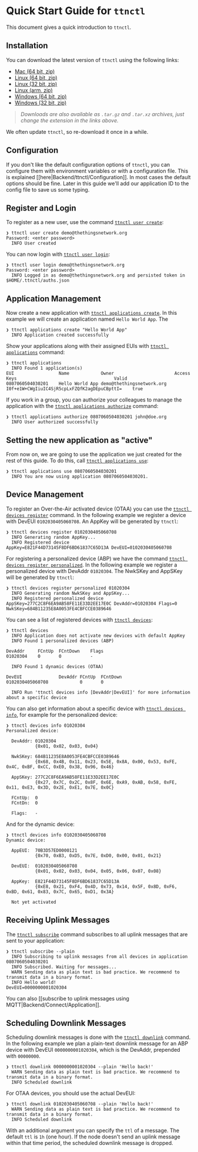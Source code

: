 # Quick Start Guide for `ttnctl`

This document gives a quick introduction to `ttnctl`.

## Installation

You can download the latest version of `ttnctl` using the following links:

* [Mac (64 bit, zip)](https://ttnreleases.blob.core.windows.net/release/src/github.com/TheThingsNetwork/ttn/release/branch/develop/ttnctl-darwin-amd64.zip)
* [Linux (64 bit, zip)](https://ttnreleases.blob.core.windows.net/release/src/github.com/TheThingsNetwork/ttn/release/branch/develop/ttnctl-linux-amd64.zip)
* [Linux (32 bit, zip)](https://ttnreleases.blob.core.windows.net/release/src/github.com/TheThingsNetwork/ttn/release/branch/develop/ttnctl-linux-386.zip)
* [Linux (arm, zip)](https://ttnreleases.blob.core.windows.net/release/src/github.com/TheThingsNetwork/ttn/release/branch/develop/ttnctl-linux-arm.zip)
* [Windows (64 bit, zip)](https://ttnreleases.blob.core.windows.net/release/src/github.com/TheThingsNetwork/ttn/release/branch/develop/ttnctl-windows-amd64.zip)
* [Windows (32 bit, zip)](https://ttnreleases.blob.core.windows.net/release/src/github.com/TheThingsNetwork/ttn/release/branch/develop/ttnctl-windows-386.zip)

> _Downloads are also available as `.tar.gz` and `.tar.xz` archives, just change the extension in the links above._

We often update `ttnctl`, so re-download it once in a while.

## Configuration

If you don't like the default configuration options of `ttnctl`, you can configure them with environment variables or with a configuration file. This is explained [[here|Backend/ttnctl/Configuration]]. In most cases the default options should be fine. Later in this guide we'll add our application ID to the config file to save us some typing.

## Register and Login

To register as a new user, use the command [`ttnctl user create`](ttnctl_user_create):

```
❯ ttnctl user create demo@thethingsnetwork.org
Password: <enter password>
  INFO User created
```

You can now login with [`ttnctl user login`](ttnctl_user_login):

```
❯ ttnctl user login demo@thethingsnetwork.org
Password: <enter password>
  INFO Logged in as demo@thethingsnetwork.org and persisted token in $HOME/.ttnctl/auths.json
```

## Application Management

Now create a new application with [`ttnctl applications create`](ttnctl_applications_create). In this example we will create an application named `Hello World App`. The

```
❯ ttnctl applications create "Hello World App"
  INFO Application created successfully
```

Show your applications along with their assigned EUIs with [`ttnctl applications`](ttnctl_applications) command:

```
❯ ttnctl applications
  INFO Found 1 application(s)
EUI             	Name           	Owner                    	Access Keys                                 	Valid
0807060504030201	Hello World App	demo@thethingsnetwork.org	I0f+e1W+CWgIiuIC4SjR5cpLxFZQfK2agDEpuCBpttI=	true
```

If you work in a group, you can authorize your colleagues to manage the application with the [`ttnctl applications authorize`](ttnctl_applications_authorize) command:

```
❯ ttnctl applications authorize 0807060504030201 john@doe.org
  INFO User authorized successfully
```

## Setting the new application as "active"

From now on, we are going to use the application we just created for the rest of this guide. To do this, call [`ttnctl applications use`](ttnctl_applications_use):

```
❯ ttnctl applications use 0807060504030201
  INFO You are now using application 0807060504030201.
```

## Device Management

To register an Over-the-Air activated device (OTAA) you can use the [`ttnctl devices register`](ttnctl_devices_register) command. In the following example we register a device with DevEUI `0102030405060708`. An AppKey will be generated by `ttnctl`:

```
❯ ttnctl devices register 0102030405060708
  INFO Generating random AppKey...
  INFO Registered device                        AppKey=E821F44D73145F8DF6BD61837C65D13A DevEUI=0102030405060708
```

For registering a personalized device (ABP) we have the command [`ttnctl devices register personalized`](ttnctl_devices_register_personalized). In the following example we register a personalized device with DevAddr `01020304`. The NwkSKey and AppSKey will be generated by `ttnctl`:

```
❯ ttnctl devices register personalized 01020304
  INFO Generating random NwkSKey and AppSKey...
  INFO Registered personalized device           AppSKey=277C2C8F6EA9AB58FE11E33D2EE17E0C DevAddr=01020304 Flags=0 NwkSKey=684B11235E8A0053FE4CBFCCE0389646
```

You can see a list of registered devices with [`ttnctl devices`](ttnctl_devices):

```
❯ ttnctl devices
  INFO Application does not activate new devices with default AppKey
  INFO Found 1 personalized devices (ABP)

DevAddr 	FCntUp	FCntDown	Flags
01020304	0     	0       	-

  INFO Found 1 dynamic devices (OTAA)

DevEUI          	DevAddr	FCntUp	FCntDown
0102030405060708	       	0     	0

  INFO Run 'ttnctl devices info [DevAddr|DevEUI]' for more information about a specific device
```

You can also get information about a specific device with [`ttnctl devices info`](ttnctl_devices_info), for example for the personalized device:

```
❯ ttnctl devices info 01020304
Personalized device:

  DevAddr: 01020304
           {0x01, 0x02, 0x03, 0x04}

  NwkSKey: 684B11235E8A0053FE4CBFCCE0389646
           {0x68, 0x4B, 0x11, 0x23, 0x5E, 0x8A, 0x00, 0x53, 0xFE, 0x4C, 0xBF, 0xCC, 0xE0, 0x38, 0x96, 0x46}

  AppSKey: 277C2C8F6EA9AB58FE11E33D2EE17E0C
           {0x27, 0x7C, 0x2C, 0x8F, 0x6E, 0xA9, 0xAB, 0x58, 0xFE, 0x11, 0xE3, 0x3D, 0x2E, 0xE1, 0x7E, 0x0C}

  FCntUp:  0
  FCntDn:  0

  Flags:   -
```

And for the dynamic device:

```
❯ ttnctl devices info 0102030405060708
Dynamic device:

  AppEUI:  70B3D57ED0000121
           {0x70, 0xB3, 0xD5, 0x7E, 0xD0, 0x00, 0x01, 0x21}

  DevEUI:  0102030405060708
           {0x01, 0x02, 0x03, 0x04, 0x05, 0x06, 0x07, 0x08}

  AppKey:  E821F44D73145F8DF6BD61837C65D13A
           {0xE8, 0x21, 0xF4, 0x4D, 0x73, 0x14, 0x5F, 0x8D, 0xF6, 0xBD, 0x61, 0x83, 0x7C, 0x65, 0xD1, 0x3A}

  Not yet activated
```

## Receiving Uplink Messages

The [`ttnctl subscribe`](ttnctl_subscribe) command subscribes to all uplink messages that are sent to your application:

```
❯ ttnctl subscribe --plain
  INFO Subscribing to uplink messages from all devices in application 0807060504030201
  INFO Subscribed. Waiting for messages...
  WARN Sending data as plain text is bad practice. We recommend to transmit data in a binary format.
  INFO Hello world!                             DevEUI=0000000001020304
```

You can also [[subscribe to uplink messages using MQTT|Backend/Connect/Application]].

## Scheduling Downlink Messages

Scheduling downlink messages is done with the [`ttnctl downlink`](ttnctl_downlink) command. In the following example we plan a plain-text downlink message for an ABP device with DevEUI `0000000001020304`, which is the DevAddr, prepended with `00000000`.

```
❯ ttnctl downlink 0000000001020304 --plain 'Hello back!'
  WARN Sending data as plain text is bad practice. We recommend to transmit data in a binary format.
  INFO Scheduled downlink
```

For OTAA devices, you should use the actual DevEUI:

```
❯ ttnctl downlink 0102030405060708 --plain 'Hello back!'
  WARN Sending data as plain text is bad practice. We recommend to transmit data in a binary format.
  INFO Scheduled downlink
```

With an additional argument you can specify the `ttl` of a message. The default `ttl` is `1h` (one hour). If the node doesn't send an uplink message within that time period, the scheduled downlink message is dropped.
